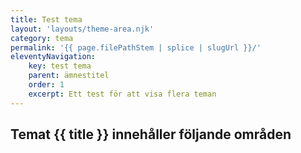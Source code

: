 ```yaml
---
title: Test tema
layout: 'layouts/theme-area.njk'
category: tema
permalink: '{{ page.filePathStem | splice | slugUrl }}/'
eleventyNavigation:
    key: test tema
    parent: ämnestitel
    order: 1
    excerpt: Ett test för att visa flera teman
---
```


## Temat {{ title }} innehåller följande områden
